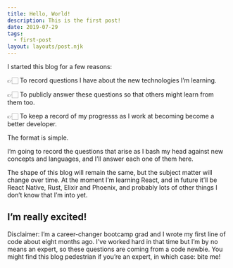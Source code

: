 ```yaml
---
title: Hello, World!
description: This is the first post!
date: 2019-07-29
tags:
  - first-post
layout: layouts/post.njk
---
```

I started this blog for a few reasons:

👉🏻 To record questions I have about the new technologies I’m learning.

👉🏻 To publicly answer these questions so that others might learn from them too.

👉🏻 To keep a record of my progresss as I work at becoming become a better developer.

The format is simple.

I’m going to record the questions that arise as I bash my head against new concepts and languages, and I’ll answer each one of them here.

The shape of this blog will remain the same, but the subject matter will change over time. At the moment I’m learning React, and in future it’ll be React Native, Rust, Elixir and Phoenix, and probably lots of other things I don’t know that I’m into yet.

## I’m really excited!

Disclaimer: I’m a career-changer bootcamp grad and I wrote my first line of code about eight months ago. I’ve worked hard in that time but I’m by no means an expert, so these questions are coming from a code newbie. You might find this blog pedestrian if you’re an expert, in which case: bite me!
